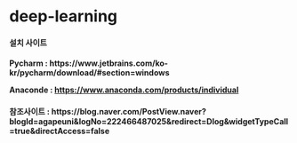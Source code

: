 # deep-learning

<h4>설치 사이트</h4>

<h4>
  Pycharm : https://www.jetbrains.com/ko-kr/pycharm/download/#section=windows
  
  
  Anaconde : https://www.anaconda.com/products/individual
</h4>


<h4>참조사이트 : https://blog.naver.com/PostView.naver?blogId=agapeuni&logNo=222466487025&redirect=Dlog&widgetTypeCall=true&directAccess=false </h4>
